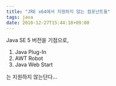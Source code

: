 ```yaml
---
title: "JRE x64에서 지원하지 않는 컴포넌트들"
tags: java
date: 2010-12-27T15:44:18+09:00
---
```


Java SE 5 버전을 기점으로,  
  
1. Java Plug-In  
2. AWT Robot  
3. Java Web Start  
  
는 지원하지 않는단다...

